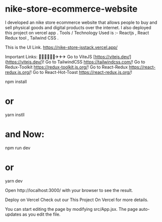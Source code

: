 # nike-store-ecommerce-website

I developed an nike store ecommerce website that allows people to buy and sell physical goods and digital products over the internet. 
I also deployed this project on vercel app . 
Tools / Technology Used is :- Reactjs , React Redux tool , Tailwind CSS .

This is the UI Link.
https://nike-store-jsstack.vercel.app/



Important Links: 📣📢📣📢📣📢✈✈✈
Go to ViteJS [https://vitejs.dev/] (https://vitejs.dev/)!
Go to TailwindCSS https://tailwindcss.com/!
Go to Redux-Toolkit https://redux-toolkit.js.org/!
Go to React-Redux https://react-redux.js.org/!
Go to React-Hot-Toast https://react-redux.js.org/!

npm install
# or
yarn instll

# and Now:

npm run dev
# or
yarn dev



Open http://localhost:3000/ with your browser to see the result.


Deploy on Vercel
Check out our This Project On Vercel for more details.

You can start editing the page by modifying src/App.jsx. The page auto-updates as you edit the file.
